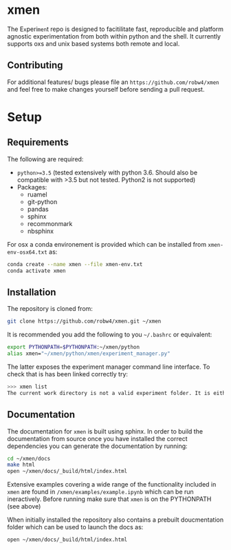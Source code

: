 # xmen
The E`x`peri`men`t repo is designed to facitilitate fast, reproducible and platform agnostic experimentation from both within python and the shell. It currently supports oxs and unix based systems both remote and local.




## Contributing
For additional features/ bugs please file an `https://github.com/robw4/xmen` and feel free to make changes yourself before sending a pull request. 


# Setup
## Requirements
The following are required:
* `python>=3.5` (tested extensively with python 3.6. Should also be compatible with >3.5 but not tested. Python2 is not supported)
* Packages:
    * ruamel
    * git-python
    * pandas
    * sphinx
    * recommonmark
    * nbsphinx

For osx a conda environement is provided which can be installed from `xmen-env-osx64.txt` as:

```bash 
conda create --name xmen --file xmen-env.txt
conda activate xmen
```

## Installation
The repository is cloned from:
```bash
git clone https://github.com/robw4/xmen.git ~/xmen
```

It is recommended you add the following to you `~/.bashrc` or equivalent:
```bash
export PYTHONPATH=$PYTHONPATH:~/xmen/python
alias xmen="~/xmen/python/xmen/experiment_manager.py"
```

The latter exposes the experiment manager command line interface. To check that is has been linked correctly try:

```bash
>>> xmen list
The current work directory is not a valid experiment folder. It is either missing one of"script.sh", "experiment.yml" or "defaults.yml" or the experiment.yml file is not valid
```

## Documentation
The documentation for `xmen` is built using sphinx. In order to build the documentation from source once you have installed the correct dependencies you can generate the documentation by running:

```bash
cd ~/xmen/docs
make html
open ~/xmen/docs/_build/html/index.html
```

Extensive examples covering a wide range of the functionality included in `xmen` are found in `/xmen/examples/example.ipynb` which can be run ineractively. Before running make sure that `xmen` is on the PYTHONPATH (see above)


When initially installed the repository also contains a prebuilt doucmentation folder which can be used to launch the docs as:

```bash
open ~/xmen/docs/_build/html/index.html
```
